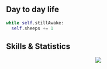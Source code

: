 <!--
**RoachxD/RoachxD** is a ✨ _special_ ✨ repository because its `README.md` (this file) appears on your GitHub profile.

Here are some ideas to get you started:

- 🔭 I’m currently working on ...
- 🌱 I’m currently learning ...
- 👯 I’m looking to collaborate on ...
- 🤔 I’m looking for help with ...
- 💬 Ask me about ...
- 📫 How to reach me: ...
- 😄 Pronouns: ...
- ⚡ Fun fact: ...
-->

## Day to day life
```python
while self.stillAwake:
  self.sheeps += 1
```

## Skills & Statistics
<p align="center">
  <a href="https://skillicons.dev">
    <img src="https://skillicons.dev/icons?i=angular,cs,css,dotnet,github,html,lua,ps,python,ts,visualstudio,vscode" />
  </a>
</p>

<p href="https://github.com/RoachxD?tab=repositories" align="center">
    <img alt="" src=https://github-readme-stats.vercel.app/api?username=RoachxD&show_icons=true&theme=tokyonight>
</p>
